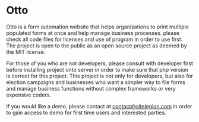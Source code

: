 # Otto
Otto is a form automation website that helps organizations to print multiple populated forms at once and help manage business processes. please check all code files for licenses and use of program in order to use first. The project is open to the public as an open source project as deemed by the MIT license. 

For those of you who are not developers, please consult with developer first before installing project onto server in order to make sure that php version is correct for this project. This project is not only for developers, but also for election campaigns and businesses who want a simpler way to file forms and manage business functions without complex frameworks or very expensive coders.

If you would like a demo, please contact at contact@sitelegion.com in order to gain access to demo for first time users and interested parties.
